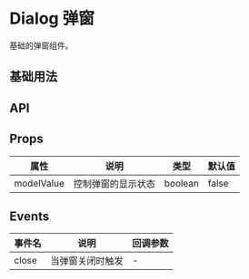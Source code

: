 # Dialog 弹窗

基础的弹窗组件。

## 基础用法

<demo vue="ui/dialog/basic.vue" />

## API

## Props

| 属性       | 说明               | 类型    | 默认值 |
| ---------- | ------------------ | ------- | ------ |
| modelValue | 控制弹窗的显示状态 | boolean | false  |

## Events

| 事件名 | 说明             | 回调参数 |
| ------ | ---------------- | -------- |
| close  | 当弹窗关闭时触发 | -        |

